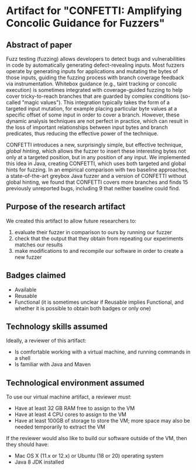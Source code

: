 # Artifact for "CONFETTI: Amplifying Concolic Guidance for Fuzzers"
## Abstract of paper
Fuzz testing (fuzzing) allows developers to detect bugs and vulnerabilities in code by automatically generating defect-revealing inputs. Most fuzzers operate by generating inputs for applications and mutating the bytes of those inputs, guiding the fuzzing process with branch coverage feedback via instrumentation.
Whitebox guidance (e.g., taint tracking or concolic execution) is sometimes integrated with coverage-guided fuzzing to help  cover tricky-to-reach branches that are guarded by complex conditions (so-called "magic values"). This integration typically takes the form of a targeted input mutation, for example placing particular byte values at a specific offset of some input in order to cover a branch. However, these dynamic analysis techniques are not perfect in practice, which can result in the loss of important relationships between input bytes and branch predicates, thus reducing the effective power of the technique.

CONFETTI introduces a new, surprisingly simple, but effective technique, *global hinting*, which allows the fuzzer to insert these interesting bytes not only at a targeted position, but in any position of any input. We implemented this idea in Java, creating CONFETTI, which uses both targeted and global hints for fuzzing. In an empirical comparison with two baseline approaches, a state-of-the-art greybox Java fuzzer and a version of CONFETTI without global hinting, we found that CONFETTI covers more branches and finds 15 previously unreported bugs, including 9 that neither baseline could find.

## Purpose of the research artifact
We created this artifact to allow future researchers to:
1. evaluate their fuzzer in comparison to ours by running our fuzzer
1. check that the output that they obtain from repeating our experiments matches our results
1. make modifications to and recompile our software in order to create a new fuzzer

## Badges claimed
* Available
* Reusable
* Functional (it is sometimes unclear if Reusable implies Functional, and whether it is possible to obtain both badges or only one)

## Technology skills assumed
Ideally, a reviewer of this artifact:
* Is comfortable working with a virtual machine, and running commands in a shell
* Is familiar with Java and Maven

## Technological environment assumed
To use our virtual machine artifact, a reviewer *must*:
* Have at least 32 GB RAM free to assign to the VM
* Have at least 4 CPU cores to assign to the VM
* Have at least 100GB of storage to store the VM; more space may also be needed temporarily to extract the VM

If the reviewer would also like to build our software outside of the VM, then they should have:
* Mac OS X (11.x or 12.x) or Ubuntu (18 or 20) operating system
* Java 8 JDK installed 